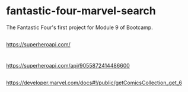 # fantastic-four-marvel-search
The Fantastic Four's first project for Module 9 of Bootcamp. 
##
https://superheroapi.com/
#
https://superheroapi.com/api/9055872414486600
##
https://developer.marvel.com/docs#!/public/getComicsCollection_get_6
#
